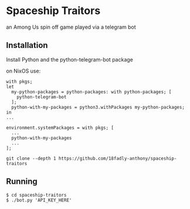 # Spaceship Traitors

an Among Us spin off game played via a telegram bot

## Installation

Install Python and the python-telegram-bot package

on NixOS use:

```
with pkgs;
let
  my-python-packages = python-packages: with python-packages; [
    python-telegram-bot
  ];
  python-with-my-packages = python3.withPackages my-python-packages;
in
...

environment.systemPackages = with pkgs; [
  ...
  python-with-my-packages
  ...
];
```

```
git clone --depth 1 https://github.com/18fadly-anthony/spaceship-traitors
```

## Running

```
$ cd spaceship-traitors
$ ./bot.py 'API_KEY_HERE'
```
